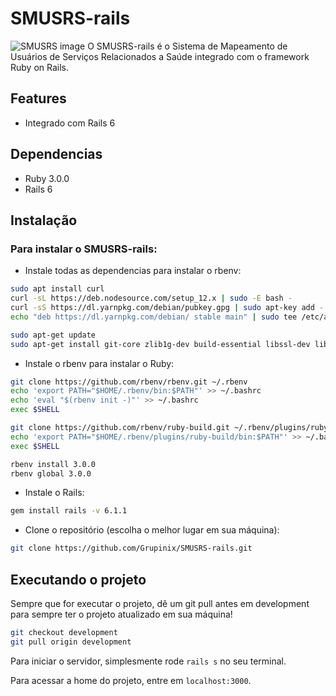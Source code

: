 # SMUSRS-rails
![SMUSRS image](https://user-images.githubusercontent.com/61697765/113811744-25571880-9743-11eb-841f-392961e0857b.png)
O SMUSRS-rails é o Sistema de Mapeamento de Usuários de Serviços Relacionados a Saúde integrado com o framework Ruby on Rails.

## Features
- Integrado com Rails 6

## Dependencias
- Ruby 3.0.0
- Rails 6

## Instalação
### Para instalar o SMUSRS-rails:

- Instale todas as dependencias para instalar o rbenv:

```bash
sudo apt install curl
curl -sL https://deb.nodesource.com/setup_12.x | sudo -E bash -
curl -sS https://dl.yarnpkg.com/debian/pubkey.gpg | sudo apt-key add -
echo "deb https://dl.yarnpkg.com/debian/ stable main" | sudo tee /etc/apt/sources.list.d/yarn.list

sudo apt-get update
sudo apt-get install git-core zlib1g-dev build-essential libssl-dev libreadline-dev libyaml-dev libsqlite3-dev sqlite3 libxml2-dev libxslt1-dev libcurl4-openssl-dev software-properties-common libffi-dev nodejs yarn
```

- Instale o rbenv para instalar o Ruby:

```bash
git clone https://github.com/rbenv/rbenv.git ~/.rbenv
echo 'export PATH="$HOME/.rbenv/bin:$PATH"' >> ~/.bashrc
echo 'eval "$(rbenv init -)"' >> ~/.bashrc
exec $SHELL

git clone https://github.com/rbenv/ruby-build.git ~/.rbenv/plugins/ruby-build
echo 'export PATH="$HOME/.rbenv/plugins/ruby-build/bin:$PATH"' >> ~/.bashrc
exec $SHELL

rbenv install 3.0.0
rbenv global 3.0.0
```

- Instale o Rails:

```bash
gem install rails -v 6.1.1
```

- Clone o repositório (escolha o melhor lugar em sua máquina):
```bash
git clone https://github.com/Grupinix/SMUSRS-rails.git
```

## Executando o projeto
Sempre que for executar o projeto, dê um git pull antes em development para sempre ter o projeto atualizado em sua máquina!

```bash
git checkout development
git pull origin development
```

Para iniciar o servidor, simplesmente rode ```rails s``` no seu terminal.

Para acessar a home do projeto, entre em ```localhost:3000```.
